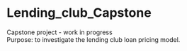 # Lending_club_Capstone
Capstone project - work in progress  
Purpose: to investigate the lending club loan pricing model. 
